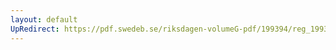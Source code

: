 ```yaml
---
layout: default
UpRedirect: https://pdf.swedeb.se/riksdagen-volumeG-pdf/199394/reg_199394/reg_199394_0109.pdf
---
```

